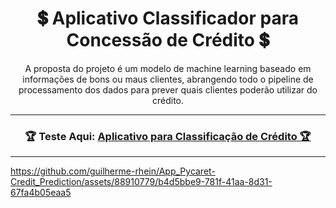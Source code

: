 <h1 align="center">
    💲 Aplicativo Classificador para Concessão de Crédito 💲</a>
</h1>

<p align="center"> A proposta do projeto é um modelo de machine learning baseado em informações de bons ou maus clientes, abrangendo todo o pipeline de processamento dos dados para prever quais clientes poderão utilizar do crédito. </p>

---
<h3 align="center">
    🏆 Teste Aqui: <a href="https://app-pycaret-credit-prediction.onrender.com">Aplicativo para Classificação de Crédito 🏆 </a>
</h3>

---


https://github.com/guilherme-rhein/App_Pycaret-Credit_Prediction/assets/88910779/b4d5bbe9-781f-41aa-8d31-67fa4b05eaa5


